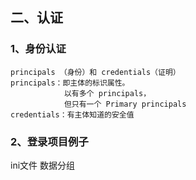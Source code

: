 ## 二、认证
### 1、身份认证
    principals （身份）和 credentials（证明）
    principals：即主体的标识属性。  
                以有多个 principals，
                但只有一个 Primary principals
    credentials：有主体知道的安全值
### 2、登录项目例子

ini文件 数据分组